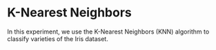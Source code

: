 # K-Nearest Neighbors
In this experiment, we use the K-Nearest Neighbors (KNN) algorithm to classify varieties of the Iris dataset.

